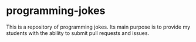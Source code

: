 # programming-jokes

This is a repository of programming jokes. Its main purpose is to provide my students with the ability to submit pull requests and issues.
